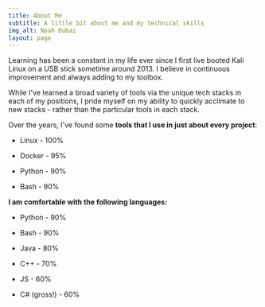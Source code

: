 ```yaml
---
title: About Me
subtitle: A little bit about me and my technical skills
img_alt: Noah Dubai
layout: page
---
```

Learning has been a constant in my life ever since I first live booted Kali Linux on a USB stick sometime around 2013. I believe in continuous improvement and always adding to my toolbox.

While I've learned a broad variety of tools via the unique tech stacks in each of my positions, I pride myself on my ability to quickly acclimate to new stacks - rather than the particular tools in each stack.

Over the years, I've found some **tools that I use in just about every project**:

*   Linux    - 100%

*   Docker   - 95%

*   Python - 90%

*   Bash     - 90%

**I am comfortable with the following languages:**

*   Python - 90%

*   Bash     - 90%

*   Java     - 80%

*   C++      - 70%

*   JS         - 60%

*   C# (gross!) - 60%
